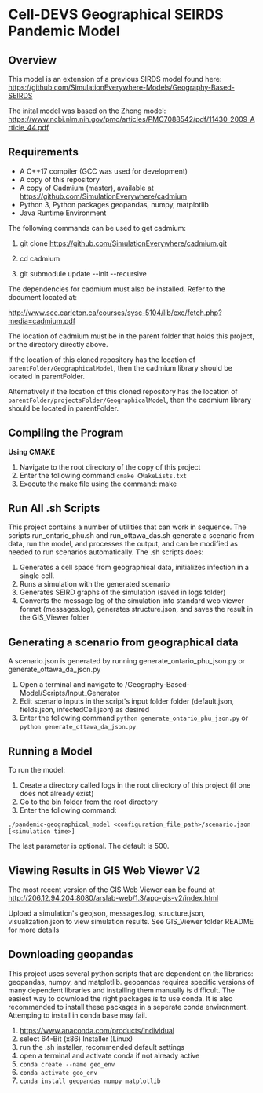 Cell-DEVS Geographical SEIRDS Pandemic Model
===
Overview
----
This model is an extension of a previous SIRDS model found here:
https://github.com/SimulationEverywhere-Models/Geography-Based-SEIRDS

The inital model was based on the Zhong model:
https://www.ncbi.nlm.nih.gov/pmc/articles/PMC7088542/pdf/11430_2009_Article_44.pdf

<!-- Documentation
----
See the `Manual.docx` file located at the root of this repository, `Geographical SEIRDS COVID-19 Model.pdf`, and the README files in folders -->

Requirements
---
* A C++17 compiler (GCC was used for development)
* A copy of this repository
* A copy of Cadmium (master), available at https://github.com/SimulationEverywhere/cadmium
* Python 3, Python packages geopandas, numpy, matplotlib
* Java Runtime Environment

The following commands can be used to get cadmium:

1. git clone https://github.com/SimulationEverywhere/cadmium.git

2. cd cadmium

3. git submodule update --init --recursive

The dependencies for cadmium must also be installed. Refer to the document located at:

http://www.sce.carleton.ca/courses/sysc-5104/lib/exe/fetch.php?media=cadmium.pdf


The location of cadmium must be in the parent folder that holds this project, or the directory directly above.

If the location of this cloned repository has the location of `parentFolder/GeographicalModel`, then the cadmium library should be located in parentFolder.

Alternatively if the location of this cloned repository has the location of `parentFolder/projectsFolder/GeographicalModel`, then the cadmium library should be located in parentFolder.

Compiling the Program
----
**Using CMAKE**
1. Navigate to the root directory of the copy of this project
2. Enter the following command `cmake CMakeLists.txt`
3. Execute the make file using the command: make

Run All .sh Scripts
----
This project contains a number of utilities that can work in sequence. The scripts run_ontario_phu.sh and run_ottawa_das.sh generate a scenario from data, run the model, and processes the output, and can be modified as needed to run scenarios automatically.
The .sh scripts does:

1. Generates a cell space from geographical data, initializes infection in a single cell.
2. Runs a simulation with the generated scenario
3. Generates SEIRD graphs of the simulation (saved in logs folder)
4. Converts the message log of the simulation into standard web viewer format (messages.log), generates structure.json, and saves the result in the GIS_Viewer folder

Generating a scenario from geographical data
----
A scenario.json is generated by running generate_ontario_phu_json.py or generate_ottawa_da_json.py

1. Open a terminal and navigate to /Geography-Based-Model/Scripts/Input_Generator
2. Edit scenario inputs in the script's input folder folder (default.json, fields.json, infectedCell.json) as desired
3. Enter the following command `python generate_ontario_phu_json.py` or  `python generate_ottawa_da_json.py`


Running a Model
----

To run the model:
1. Create a directory called logs in the root directory of this project (if one does not already exist)
2. Go to the bin folder from the root directory
3. Enter the following command:

`./pandemic-geographical_model <configuration_file_path>/scenario.json [<simulation time>]`

The last parameter is optional. The default is 500.

Viewing Results in GIS Web Viewer V2
---
The most recent version of the GIS Web Viewer can be found at http://206.12.94.204:8080/arslab-web/1.3/app-gis-v2/index.html

Upload a simulation's geojson, messages.log, structure.json, visualization.json to view simulation results. See GIS_Viewer folder README for more details

Downloading geopandas
---
This project uses several python scripts that are dependent on the libraries: geopandas, numpy, and matplotlib. geopandas requires specific versions of many dependent libraries and installing them manually is difficult. The easiest way to download the right packages is to use conda. It is also recommended to install these packages in a seperate conda environment. Attemping to install in conda base may fail.
1. https://www.anaconda.com/products/individual
2. select 64-Bit (x86) Installer (Linux)
3. run the .sh installer, recommended default settings
4. open a terminal and activate conda if not already active
5.  ```conda create --name geo_env```
6.  ```conda activate geo_env```
7.  ```conda install geopandas numpy matplotlib ```